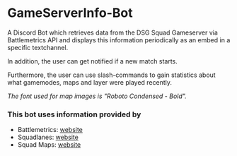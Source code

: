 # GameServerInfo-Bot

A Discord Bot which retrieves data from the DSG Squad Gameserver via Battlemetrics API and displays this information periodically as an embed in a specific textchannel.

In addition, the user can get notified if a new match starts.

Furthermore, the user can use slash-commands to gain statistics about what gamemodes, maps and layer were played recently.

*The font used for map images is "Roboto Condensed - Bold".*

### This bot uses information provided by 

- Battlemetrics: [website](https://battlemetrics.com)
- Squadlanes: [website](https://squadlanes.com/#map=Narva&layer=RAAS+v1)
- Squad Maps: [website](https://squadmaps.com)

